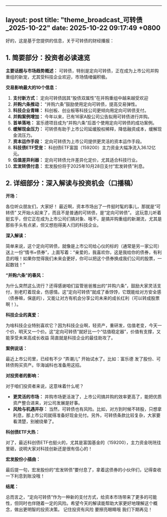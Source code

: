 
--- 
layout: post
title: "theme_broadcast_可转债_2025-10-22"
date: 2025-10-22 09:17:49 +0800
--- 

好的，这是基于您提供的信息，关于可转债的财经播报：

## 1. 简要部分：投资者必读速览

**主要话题与市场趋势概述：** 可转债，特别是定向可转债，正在成为上市公司并购重组的新宠，尤其受科技企业欢迎，市场情绪偏积极。

**交易影响最大的10个信息：**

1.  **支付新方式：** 定向可转债因其“股债双属性”在并购重组中越来越受欢迎
2.  **并购六条推动：** “并购六条”鼓励使用定向可转债，提高交易弹性。
3.  **科技企业青睐：** 科创板、创业板等科技公司更倾向用定向可转债支付。
4.  **并购案例增加：** 今年以来，已有16家A股公司公告拟用可转债进行并购。
5.  **首单落地：** 富乐德项目成为“并购六条”后首个使用定向可转债的成功案例。
6.  **缓解现金压力：** 可转债有助于上市公司延缓股权稀释，降低融资成本，缓解现金流压力。
7.  **资本运作手段：** 定向可转债为上市公司提供更灵活的资本运作手段。
8. **科技债ETF受宠：** 科创债ETF富国（159200）主力资金大幅净流入36.12亿元。
9.  **估值差异利器：** 定向可转债允许差异化定价，尤其适合科技行业。
10. **宏发转债付息：** 宏发股份将于2025年10月28日支付“宏发转债”利息。

## 2. 详细部分：深入解读与投资机会（口播稿）

**开场：**

各位听众朋友们，大家好！ 最近啊，资本市场出了一件挺时髦的事儿，那就是“可转债” 又开始火起来了，而且不是普通的可转债，是“定向可转债”。 这玩意儿听着挺玄乎，但它正在成为上市公司们搞对象、哦不，是搞并购重组的新潮流，尤其是那些手头有点紧，但又想抱得美人归的科技企业。

**深入解读：**

简单来说，这个定向可转债，就像是上市公司给心仪的标的（通常是另一家公司）送上一份“情书+债券”，上面写着：“亲爱的，我喜欢你，这是我给你的债券，有利息的哦！如果你觉得我们未来会更好，你可以把这个债券换成我们公司的股票，一起数钱！”

**“并购六条”的春风：**

为什么突然这么流行？还得感谢咱们监管爸爸推出的“并购六条”，鼓励大家灵活支付，别老盯着现金，伤感情。这“定向可转债”就成了香饽饽，它既能给对方安全感（债券嘛，保底的），又能让对方有机会分享公司未来的成长红利（可以转成股票啊！）。

**科技企业的真爱：**

为啥科技企业特别喜欢它？因为科技企业啊，轻资产，重研发，估值老变，今天一个价，明天又一个价。这“定向可转债”就好比一个“估值稳定器”，价值有支撑，又能享受未来高成长收益 简直就是科技企业的最佳助攻了。

**案例说话：**

最近上市公司里，已经有不少 “弄潮儿” 开始试水了。比如：富乐德 发了股份、可转债购买资产。华海诚科也准备用这招。

**对投资者的影响：**

对于咱们投资者来说，这意味着什么呢？

*   **更灵活的市场：** 并购市场更活泼了，上市公司搞并购的效率更高了，能把优质资产整合进来，对公司发展是好事。
*   **风险与机遇并存：** 当然，可转债也有风险。比如，对方到时候不转股，只想拿利息，那上市公司就得准备好现金兑付。另外，可转债条款比较复杂，大家要看清楚，别被绕晕了。

**科创债ETF大热：**

对了，最近科创债ETF也挺火的，尤其是富国基金的（159200），主力资金咣咣往里砸，说明大家对科技创新还是很有信心的！

**宏发股份小插曲：**

最后提一句，宏发股份的“宏发转债”要付息了，拿着这债券的小伙伴们，记得查收一下利息到账没哦！

**结尾：**

总而言之，“定向可转债”作为一种新的支付方式，给资本市场带来了更多的可能性，但同时也伴随着一定的风险。希望今天的解读能帮助大家更好地理解这个概念，做出更明智的投资决策。 记住投资有风险 要擦亮眼睛哦 我们下期再见！